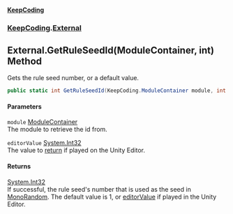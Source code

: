 #### [KeepCoding](index.md 'index')
### [KeepCoding](KeepCoding.md 'KeepCoding').[External](External.md 'KeepCoding.External')
## External.GetRuleSeedId(ModuleContainer, int) Method
Gets the rule seed number, or a default value.  
```csharp
public static int GetRuleSeedId(KeepCoding.ModuleContainer module, int editorValue);
```
#### Parameters
<a name='KeepCoding.External.GetRuleSeedId(KeepCoding.ModuleContainer.int).module'></a>
`module` [ModuleContainer](ModuleContainer.md 'KeepCoding.ModuleContainer')  
The module to retrieve the id from.
  
<a name='KeepCoding.External.GetRuleSeedId(KeepCoding.ModuleContainer.int).editorValue'></a>
`editorValue` [System.Int32](https://docs.microsoft.com/en-us/dotnet/api/System.Int32 'System.Int32')  
The value to [return](https://docs.microsoft.com/en-us/dotnet/csharp/language-reference/keywords/return 'https://docs.microsoft.com/en-us/dotnet/csharp/language-reference/keywords/return') if played on the Unity Editor.
  
#### Returns
[System.Int32](https://docs.microsoft.com/en-us/dotnet/api/System.Int32 'System.Int32')  
If successful, the rule seed's number that is used as the seed in [MonoRandom](MonoRandom.md 'KeepCoding.MonoRandom'). The default value is 1, or [editorValue](External.GetRuleSeedId.+q.l1jLgbkfehrtZVZG.Zg.md#KeepCoding.External.GetRuleSeedId(KeepCoding.ModuleContainer.int).editorValue 'KeepCoding.External.GetRuleSeedId(KeepCoding.ModuleContainer, int).editorValue') if played in the Unity Editor.
